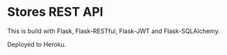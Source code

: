 # Stores REST API

This is build with Flask, Flask-RESTful, Flask-JWT and Flask-SQLAlchemy.

Deployed to Heroku.
